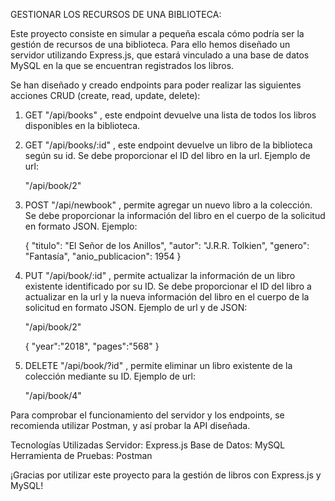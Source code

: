 GESTIONAR LOS RECURSOS DE UNA BIBLIOTECA:

Este proyecto consiste en simular a pequeña escala cómo podría ser la gestión de recursos de una biblioteca.
Para ello hemos diseñado un servidor utilizando Express.js, que estará vinculado a una base de datos MySQL
en la que se encuentran registrados los libros.

Se han diseñado y creado endpoints para poder realizar las siguientes acciones CRUD (create, read, update, delete):

1. GET "/api/books" , este endpoint devuelve una lista de todos los libros disponibles en la biblioteca.

2. GET "/api/books/:id" , este endpoint devuelve un libro de la biblioteca según su id. Se debe proporcionar el ID del libro 
  en la url. Ejemplo de url:

    "/api/book/2"
  
3. POST "/api/newbook" , permite agregar un nuevo libro a la colección. Se debe proporcionar la información del libro en el
  cuerpo de la solicitud en formato JSON. Ejemplo:

    {
      "titulo": "El Señor de los Anillos",
      "autor": "J.R.R. Tolkien",
      "genero": "Fantasía",
      "anio_publicacion": 1954
    }

4. PUT "/api/book/:id" , permite actualizar la información de un libro existente identificado por su ID. Se debe proporcionar el ID del libro 
  a actualizar en la url y la nueva información del libro en el cuerpo de la solicitud en formato JSON. Ejemplo de url y de JSON:

    "/api/book/2"

     {
       "year":"2018",
       "pages":"568"
     }
  
5. DELETE "/api/book/?id" , permite eliminar un libro existente de la colección mediante su ID. Ejemplo de url:

    "/api/book/4"

Para comprobar el funcionamiento del servidor y los endpoints, se recomienda utilizar Postman, y así probar la API diseñada.

Tecnologías Utilizadas
Servidor: Express.js
Base de Datos: MySQL
Herramienta de Pruebas: Postman

¡Gracias por utilizar este proyecto para la gestión de libros con Express.js y MySQL! 


